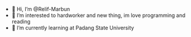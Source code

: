 - 👋 Hi, I’m @Relif-Marbun
- 👀 I’m interested to hardworker and new thing, im love programming and reading
- 🌱 I’m currently learning at Padang State University


<!---
Relif-Marbun/Relif-Marbun is a ✨ special ✨ repository because its `README.md` (this file) appears on your GitHub profile.
You can click the Preview link to take a look at your changes.
--->
